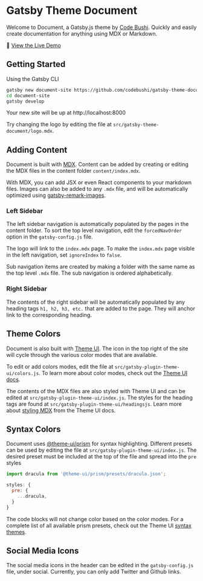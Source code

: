 # Gatsby Theme Document

Welcome to Document, a Gatsby.js theme by [Code Bushi](https://codebushi.com). Quickly and easily create documentation for anything using MDX or Markdown.

👀 [View the Live Demo](https://gatsby-theme-document.surge.sh/)

## Getting Started

Using the Gatsby CLI

```bash
gatsby new document-site https://github.com/codebushi/gatsby-theme-document-example
cd document-site
gatsby develop
```

Your new site will be up at http://localhost:8000

Try changing the logo by editing the file at `src/gatsby-theme-document/logo.mdx`.

## Adding Content

Document is built with [MDX](https://mdxjs.com/). Content can be added by creating or editing the MDX files in the content folder `content/index.mdx`.

With MDX, you can add JSX or even React components to your markdown files. Images can also be added to any `.mdx` file, and will be automatically optimized using [gatsby-remark-images](https://www.gatsbyjs.org/packages/gatsby-remark-images/).

### Left Sidebar

The left sidebar navigation is automatically populated by the pages in the content folder. To sort the top level navigation, edit the `forcedNavOrder` option in the `gatsby-config.js` file.

The logo will link to the `index.mdx` page. To make the `index.mdx` page visible in the left navigation, set `ignoreIndex` to `false`.

Sub navigation items are created by making a folder with the same name as the top level `.mdx` file. The sub navigation is ordered alphabetically.

### Right Sidebar

The contents of the right sidebar will be automatically populated by any heading tags `h1, h2, h3, etc.` that are added to the page. They will anchor link to the corresponding heading.

## Theme Colors

Document is also built with [Theme UI](https://theme-ui.com). The icon in the top right of the site will cycle through the various color modes that are available.

To edit or add colors modes, edit the file at `src/gatsby-plugin-theme-ui/colors.js`. To learn more about color modes, check out the [Theme UI docs](https://theme-ui.com/color-modes).

The contents of the MDX files are also styled with Theme UI and can be edited at `src/gatsby-plugin-theme-ui/index.js`. The styles for the heading tags are found at `src/gatsby-plugin-theme-ui/headingsjs`. Learn more about [styling MDX](https://theme-ui.com/styling-mdx) from the Theme UI docs.

## Syntax Colors

Document uses [@theme-ui/prism](https://theme-ui.com/prism) for syntax highlighting. Different presets can be used by editing the file at `src/gatsby-plugin-theme-ui/index.js`. The desired preset must be included at the top of the file and spread into the `pre` styles

```javascript
import dracula from '@theme-ui/prism/presets/dracula.json';

styles: {
  pre: {
    ...dracula,
  }
}
```

The code blocks will not change color based on the color modes. For a complete list of all available prism presets, check out the Theme UI [syntax themes](https://theme-ui.com/prism#syntax-themes).

## Social Media Icons

The social media icons in the header can be edited in the `gatsby-config.js` file, under social. Currently, you can only add Twitter and Github links.
